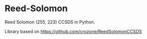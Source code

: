 # Reed-Solomon

Reed Solomon (255, 223) CCSDS in Python.

Library based on https://github.com/crozone/ReedSolomonCCSDS
